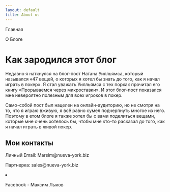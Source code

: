 ```yaml
---
layout: default
title: About us
---
```


<div id="main">
       <div class="menu"><p><a herf="http://www.nueva-york.biz/">Главная</a></p>
        <p><a herf="http://www.nueva-york.biz/about.html">О Блоге</a></p>
       </div>
<h1>Как зародился этот блог</h1>
<p>Недавно я наткнулся на блог-пост Натана Уилльямса, который назывался «47 вещей, о которых я хотел бы знать до того, как я начал играть в покер». Я стал уважать Уилльямса с тех поркак прочитал его книгу «Прорываемся через микроставки». И этот блог-пост показался мне невероятно полезным для всех игроков в покер.</p>
<p>Само-собой пост был нацелен на онлайн-аудиторию, но не смотря на то, что я играю вживую, я всё равно сумел подчерпнуть многое из него. Поэтому в етом блоге я также хотел бы с вами поделиться вещами, которые мне очень хотелось бы, чтобы мне кто-то расказал до того, как я начал играть в живой покер.</p>
<h2>Мои контакты</h2>
<p>Личный Email: <span> Marsim@nueva-york.biz</span></p>
<p>Партнерка: <span> sales@nueva-york.biz</span></p>
<li><a {% if account.new_window %}target="_blank"{% endif %} herf="{% include relative-src.html src=about %}"><p>Facebook - <span> Максим Лыков</span></p></a></li>

</div>